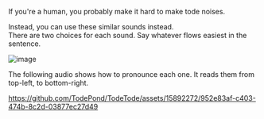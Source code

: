 If you're a human, you probably make it hard to make tode noises.

Instead, you can use these similar sounds instead.<br>
There are two choices for each sound. Say whatever flows easiest in the sentence.

![image](https://github.com/TodePond/TodeTode/assets/15892272/7796540a-06ce-4174-a76c-ced9bc229015)

The following audio shows how to pronounce each one. It reads them from top-left, to bottom-right.

https://github.com/TodePond/TodeTode/assets/15892272/952e83af-c403-474b-8c2d-03877ec27d49

